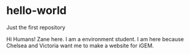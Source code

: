 # hello-world
Just the first repository

Hi Humans!
Zane here. I am a environment student. I am here because Chelsea and Victoria want me to make a website for iGEM.
